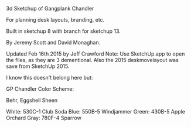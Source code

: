 3d Sketchup of Gangplank Chandler

For planning desk layouts, branding, etc.

Built in sketchup 8 with branch for sketchup 13.

By Jeremy Scott and David Monaghan.

Updated Feb 16th 2015 by Jeff Crawford
Note: Use SketchUp.app to open the files, as they are 3 dementional.  Also the 2015 deskmovelayout was save from SketchUp 2015.


I know this doesn't belong here but:

GP Chandler Color Scheme:

Behr, Eggshell Sheen

White: 530C-1 Club Soda
Blue: 550B-5 Windjammer
Green: 430B-5 Apple Orchard
Gray: 780F-4 Sparrow